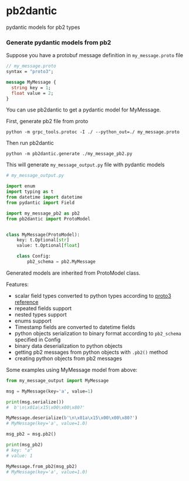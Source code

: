 # pb2dantic

pydantic models for pb2 types

### Generate pydantic models from pb2

Suppose you have a protobuf message definition in `my_message.proto` file

```protobuf
// my_message.proto
syntax = "proto3";

message MyMessage {
  string key = 1;
  float value = 2;
}
```

You can use pb2dantic to get a pydantic model for MyMessage.

First, generate pb2 file from proto
```shell
python -m grpc_tools.protoc -I ./ --python_out=./ my_message.proto
```

Then run pb2dantic

```shell
python -m pb2dantic.generate ./my_message_pb2.py
```

This will generate `my_message_output.py` file with pydantic models

```python
# my_message_output.py

import enum
import typing as t
from datetime import datetime
from pydantic import Field

import my_message_pb2 as pb2
from pb2dantic import ProtoModel


class MyMessage(ProtoModel):
    key: t.Optional[str]
    value: t.Optional[float]

    class Config:
        pb2_schema = pb2.MyMessage
```

Generated models are inherited from ProtoModel class.

Features:

- scalar field types converted to python types according to [proto3 reference](https://developers.google.com/protocol-buffers/docs/proto3#scalar)
- repeated fields support
- nested types support
- enums support
- Timestamp fields are converted to datetime fields
- python objects serialization to binary format according to `pb2_schema` specified in Config
- binary data deserialization to python objects 
- getting pb2 messages from python objects with `.pb2()` method
- creating python objects from pb2 messages

Some examples using MyMessage model from above: 

```python
from my_message_output import MyMessage

msg = MyMessage(key='a', value=1)

print(msg.serialize())
#  b'\n\x01a\x15\x00\x00\x80?'

MyMessage.deserialize(b'\n\x01a\x15\x00\x00\x80?')
# MyMessage(key='a', value=1.0)

msg_pb2 = msg.pb2()

print(msg_pb2)
# key: "a"
# value: 1

MyMessage.from_pb2(msg_pb2)
# MyMessage(key='a', value=1.0)
```
